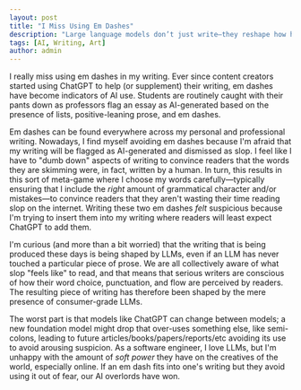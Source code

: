 ```yaml
---
layout: post
title: "I Miss Using Em Dashes"
description: "Large language models don’t just write—they reshape how humans write. This reflection unpacks how fear of being mistaken for a machine alters punctuation, tone, and voice, quietly eroding authenticity in modern writing."
tags: [AI, Writing, Art]
author: admin
---
```


I really miss using em dashes in my writing. Ever since content creators started using ChatGPT to help (or supplement) their writing, em dashes have become indicators of AI use. Students are routinely caught with their pants down as professors flag an essay as AI-generated based on the presence of lists, positive-leaning prose, and em dashes. 

Em dashes can be found everywhere across my personal and professional writing. Nowadays, I find myself avoiding em dashes because I'm afraid that my writing will be flagged as AI-generated and dismissed as slop. I feel like I have to "dumb down" aspects of writing to convince readers that the words they are skimming were, in fact, written by a human. In turn, this results in this sort of meta-game where I choose my words carefully—typically ensuring that I include the *right* amount of grammatical character and/or mistakes—to convince readers that they aren't wasting their time reading slop on the internet. Writing these two em dashes *felt* suspicious because I'm trying to insert them into my writing where readers will least expect ChatGPT to add them.

I'm curious (and more than a bit worried) that the writing that is being produced these days is being shaped by LLMs, even if an LLM has never touched a particular piece of prose. We are all collectively aware of what slop "feels like" to read, and that means that serious writers are conscious of how their word choice, punctuation, and flow are perceived by readers. The resulting piece of writing has therefore been shaped by the mere presence of consumer-grade LLMs. 

The worst part is that models like ChatGPT can change between models; a new foundation model might drop that over-uses something else, like semi-colons, leading to future articles/books/papers/reports/etc avoiding its use to avoid arousing suspicion. As a software engineer, I love LLMs, but I'm unhappy with the amount of *soft power* they have on the creatives of the world, especially online. If an em dash fits into one's writing but they avoid using it out of fear, our AI overlords have won. 